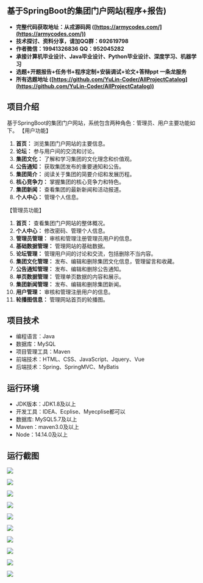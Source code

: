 ## 基于SpringBoot的集团门户网站(程序+报告)

- <b>完整代码获取地址：从戎源码网 ([https://armycodes.com/](https://armycodes.com/))</b>
- <b>技术探讨、资料分享，请加QQ群：692619798</b> 
- <b>作者微信：19941326836  QQ：952045282</b> 
- <b>承接计算机毕业设计、Java毕业设计、Python毕业设计、深度学习、机器学习</b>
- <b>选题+开题报告+任务书+程序定制+安装调试+论文+答辩ppt 一条龙服务</b>
- <b>所有选题地址 ([https://github.com/YuLin-Coder/AllProjectCatalog](https://github.com/YuLin-Coder/AllProjectCatalog)) </b>

## 项目介绍
基于SpringBoot的集团门户网站，系统包含两种角色：管理员、用户主要功能如下。
【用户功能】
1. **首页：** 浏览集团门户网站的主要信息。
2. **论坛：** 参与用户间的交流和讨论。
3. **集团文化：** 了解和学习集团的文化理念和价值观。
4. **公告通知：** 获取集团发布的重要通知和公告。
5. **集团简介：** 阅读关于集团的简要介绍和发展历程。
6. **核心竞争力：** 掌握集团的核心竞争力和特色。
7. **集团新闻：** 查看集团的最新新闻和活动报道。
8. **个人中心：** 管理个人信息。

【管理员功能】
1. **首页：** 查看集团门户网站的整体概况。
2. **个人中心：** 修改密码、管理个人信息。
3. **管理员管理：** 审核和管理注册管理员用户的信息。
4. **基础数据管理：** 管理网站的基础数据。
5. **论坛管理：** 管理用户间的讨论和交流，包括删除不当内容。
6. **集团文化管理：** 发布、编辑和删除集团文化信息，管理留言和收藏。
7. **公告通知管理：** 发布、编辑和删除公告通知。
8. **单页数据管理：** 管理单页数据的内容和展示。
9. **集团新闻管理：** 发布、编辑和删除集团新闻。
10. **用户管理：** 审核和管理注册用户的信息。
11. **轮播图信息：** 管理网站首页的轮播图。

## 项目技术
- 编程语言：Java
- 数据库：MySQL
- 项目管理工具：Maven
- 前端技术：HTML、CSS、JavaScript、Jquery、Vue
- 后端技术：Spring、SpringMVC、MyBatis

## 运行环境
- JDK版本：JDK1.8及以上
- 开发工具：IDEA、Ecplise、Myecplise都可以
- 数据库: MySQL5.7及以上
- Maven：maven3.0及以上
- Node：14.14.0及以上

## 运行截图
![](screenshot/1.png)

![](screenshot/2.png)

![](screenshot/3.png)

![](screenshot/4.png)

![](screenshot/5.png)

![](screenshot/6.png)

![](screenshot/7.png)

![](screenshot/8.png)

![](screenshot/9.png)

![](screenshot/10.png)
